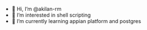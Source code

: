 - 👋 Hi, I’m @akilan-rm
- 👀 I’m interested in shell scripting 
- 🌱 I’m currently learning appian platform and postgres


<!---
akilan-rm/akilan-rm is a ✨ special ✨ repository because its `README.md` (this file) appears on your GitHub profile.
You can click the Preview link to take a look at your changes.
--->
